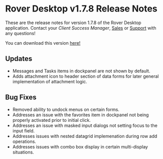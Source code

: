 # Rover Desktop v1.7.8 Release Notes

<badge text= "Version 1.7.8" vertical="middle" />

<PageHeader />

These are the release notes for version 1.7.8 of the Rover Desktop application.  Contact your _Client Success Manager_, [Sales](mailto:sales@zumasys.com?subject=Rover%20Desktop%20v1.7.8) or [Support](mailto:help@zumasys.com?subjectRover%20Desktop%20v1.7.8) with any questions!

You can download this version [here!](https://roverdesktop.blob.core.windows.net/apps/rover-installer-1.7.8.zip)


## Updates
- Messages and Tasks items in dockpanel are not shown by default.
- Adds attachment icon to header section of data forms for later general implementation of attachment logic.

## Bug Fixes

- Removed ability to undock menus on certain forms.
- Addresses an issue with the favorites item in dockpanel not being properly activated prior to initial click.
- Addresses an issue with masked input dialogs not setting focus to the input field.
- Addresses issues with nested datagrid implemenation during row add operations.
- Addresses issues with combo box display in certain multi-display situations.


<PageFooter />




